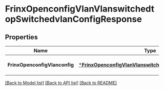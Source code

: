 # FrinxOpenconfigVlanVlanswitchedtopSwitchedvlanConfigResponse

## Properties
Name | Type | Description | Notes
------------ | ------------- | ------------- | -------------
**FrinxOpenconfigVlanconfig** | [***FrinxOpenconfigVlanVlanswitchedtopSwitchedvlanConfig**](frinx.openconfig.vlan.vlanswitchedtop.switchedvlan.Config.md) |  | [optional] [default to null]

[[Back to Model list]](../README.md#documentation-for-models) [[Back to API list]](../README.md#documentation-for-api-endpoints) [[Back to README]](../README.md)


